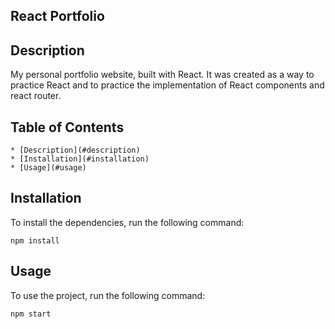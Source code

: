 ## React Portfolio

## Description
 My personal portfolio website, built with React. It was created as a way to practice React and to practice the implementation of React components and react router.

 ## Table of Contents
    * [Description](#description)
    * [Installation](#installation)
    * [Usage](#usage)
    

## Installation
To install the dependencies, run the following command:
```
npm install
```

## Usage
To use the project, run the following command:
``` 
npm start
```




